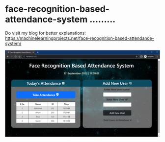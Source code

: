 # face-recognition-based-attendance-system  .........

Do visit my blog for better explanations: https://machinelearningprojects.net/face-recognition-based-attendance-system/

![alt text](ss.png)
